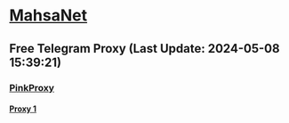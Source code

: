 
# [MahsaNet](https://t.me/mahsa_net)
## Free Telegram Proxy (Last Update: 2024-05-08 15:39:21)
### [PinkProxy](https://t.me/PinkProxy)
#### [Proxy 1](tg://proxy?server=89.41.181.142&port=443&secret=ee1603010200010001fc030386e24c3add76616e2e6e616a76612e636f6d)

    